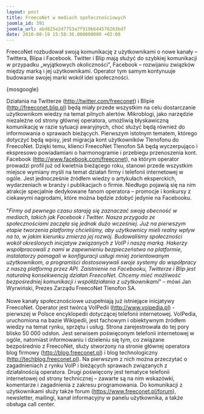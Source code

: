 ```yaml
---
layout: post
title: FreecoNet w mediach społecznościowych
joomla_id: 391
joomla_url: abd825e247753a7f919b644576263bd7
date: 2010-08-19 15:58:36.000000000 +02:00
---
```

FreecoNet rozbudował swoją komunikację z użytkownikami o nowe kanały &ndash; Twittera, Blipa i Facebook. Twitter i Blip mają służyć do szybkiej komunikacji w przypadku &bdquo;wyjątkowych okoliczności&rdquo;, Facebook &ndash; rozwijaniu związk&oacute;w między marką i jej użytkownikami. Operator tym samym kontynuuje budowanie swojej marki wok&oacute;ł idei społeczności.<p>{mosgoogle}</p><p>Działania na Twitterze (<a href="http://twitter.com/freeconet" target="_blank">http://twitter.com/freeconet</a>) i Blipie (<a href="http://freeconet.blip.pl" target="_blank">http://freeconet.blip.pl</a>) będą miały przede wszystkim na celu dostarczanie użytkownikom wiedzy na temat pilnych alert&oacute;w. Mikroblogi, jako narzędzie niezależne od strony gł&oacute;wnej operatora, umożliwią błyskawiczną komunikację w razie sytuacji awaryjnych, choć służyć będą r&oacute;wnież do informowania o sprawach bieżących. Pierwszym istotnym tematem, kt&oacute;rego dotyczyć będą wpisy, jest migracja kont użytkownik&oacute;w Tlenofonu do FreecoNet. Dzięki temu, klienci FreecoNet Tlenofon SA będą wyczerpująco i ekspresowo powiadamiani o harmonogramie i przebiegu przenoszenia kont. Facebook (<a href="http://www.facebook.com/freeconet" target="_blank">http://www.facebook.com/freeconet</a>), na kt&oacute;rym operator prowadzi profil już od kwietnia bieżącego roku, stanowi przede wszystkim miejsce wymiany myśli na temat działań firmy i telefonii internetowej w og&oacute;le. Jest jednocześnie źr&oacute;dłem wiedzy o artykułach eksperckich, wydarzeniach w branży i publikacjach o firmie. Niedługo pojawią się na nim atrakcje specjalnie dedykowane fanom operatora &ndash; promocje i konkursy z ciekawymi nagrodami, kt&oacute;re można będzie zdobyć jedynie na Facebooku.<br /><br />&quot;<em>Firmy od pewnego czasu starają się zaznaczać swoją obecność w mediach, takich jak Facebook i Twitter. Nasza przygoda ze społecznościami zaczęła się jednak dużo wcześniej. Już na pierwszym etapie tworzenia platformy chcieliśmy, aby użytkownicy mieli realny wpływ na to, w jakim kierunku zmierza jej rozw&oacute;j. Budowaliśmy społeczności wok&oacute;ł określonych inicjatyw związanych z VoIP i naszą marką. Hakerzy wsp&oacute;łpracowali z nami w zapewnieniu bezpieczeństwa na platformie, instalatorzy pomagali w konfiguracji usługi mniej zorientowanym użytkownikom, a programiści dostosowywali swoje systemy do wsp&oacute;łpracy z naszą platformą przez API. Zaistnienie na Facebooku, Twitterze i Blip jest naturalną konsekwencją działań FreecoNet. Chcemy mieć możliwość bezpośredniej komunikacji i wsp&oacute;łdziałania z użytkownikami</em>&quot; &ndash; m&oacute;wi Jan Wyrwiński, Prezes Zarządu FreecoNet Tlenofon SA.<br /><br />Nowe kanały społecznościowe uzupełniają już istniejące inicjatywy FreecoNet. Operator jest tw&oacute;rcą VoIPedii (<a href="http://www.voipedia.pl" target="_blank">http://www.voipedia.pl</a>) - pierwszej w Polsce encyklopedii dotyczącej telefonii internetowej. VoIPedia, uruchomiona na bazie Wikipedii, jest fachowym i obiektywnym źr&oacute;dłem wiedzy na temat rynku, sprzętu i usług. Strona zarejestrowała do tej pory blisko 50 000 odsłon. Jest serwisem poświęconym telefonii internetowej w og&oacute;le, natomiast informowaniu i dzieleniu się tym, co związane bezpośrednio z FreecoNet, służy stworzony na stronie gł&oacute;wnej operatora blog firmowy (<a href="http://blog.freeconet.pl" target="_blank">http://blog.freeconet.pl</a>) i blog technologiczny (<a href="http://techblog.freeconet.pl" target="_blank">http://techblog.freeconet.pl</a>). Na pierwszym z nich można przeczytać o zagadnieniach z rynku VoIP i bieżących sprawach związanych z działalnością operatora. Drugi poświęcony jest tematyce telefonii internetowej od strony technicznej &ndash; zawarte są na nim wskaz&oacute;wki, komentarze i zagadnienia z zakresu programowania. Do komunikacji z użytkownikami służy także forum (<a href="https://www.freeconet.pl/forum" target="_blank">https://www.freeconet.pl/forum</a>), newsletter, mailingi, kanał informacyjny w panelu użytkownika, a także obsługa call center.</p>
